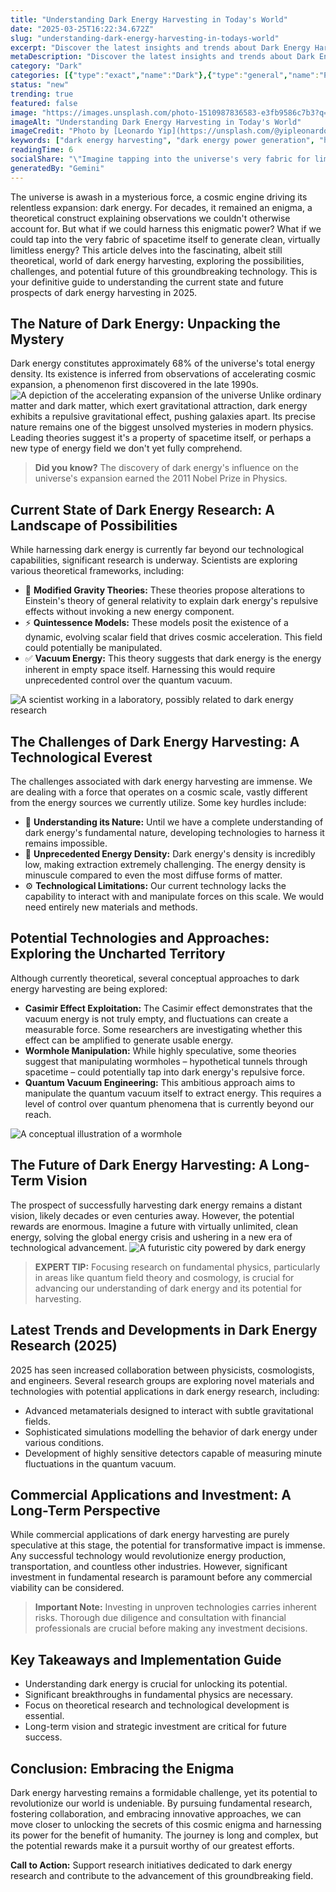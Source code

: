```yaml
---
title: "Understanding Dark Energy Harvesting in Today's World"
date: "2025-03-25T16:22:34.672Z"
slug: "understanding-dark-energy-harvesting-in-todays-world"
excerpt: "Discover the latest insights and trends about Dark Energy Harvesting. This comprehensive guide covers everything you need to know about Dark Energy Harvesting in 2025."
metaDescription: "Discover the latest insights and trends about Dark Energy Harvesting. This comprehensive guide covers everything you need to know about Dark Energy Harvest..."
category: "Dark"
categories: [{"type":"exact","name":"Dark"},{"type":"general","name":"Physics"},{"type":"medium","name":"Cosmology"},{"type":"specific","name":"Energy Production"},{"type":"niche","name":"Vacuum Energy Extraction"}]
status: "new"
trending: true
featured: false
image: "https://images.unsplash.com/photo-1510987836583-e3fb9586c7b3?q=85&w=1200&fit=max&fm=webp&auto=compress"
imageAlt: "Understanding Dark Energy Harvesting in Today's World"
imageCredit: "Photo by [Leonardo Yip](https://unsplash.com/@yipleonardo) on Unsplash"
keywords: ["dark energy harvesting", "dark energy power generation", "harvesting dark energy", "dark energy technology", "dark energy research", "future of dark energy harvesting", "dark energy harvesting feasibility", "how to harvest dark energy", "commercial applications of dark energy", "dark energy harvesting investment"]
readingTime: 6
socialShare: "\"Imagine tapping into the universe's very fabric for limitless, clean energy. Dark energy harvesting is a long shot, but the potential rewards are beyond imagination.\""
generatedBy: "Gemini"
---
```




The universe is awash in a mysterious force, a cosmic engine driving its relentless expansion: dark energy.  For decades, it remained an enigma, a theoretical construct explaining observations we couldn't otherwise account for. But what if we could harness this enigmatic power?  What if we could tap into the very fabric of spacetime itself to generate clean, virtually limitless energy? This article delves into the fascinating, albeit still theoretical, world of dark energy harvesting, exploring the possibilities, challenges, and potential future of this groundbreaking technology.  This is your definitive guide to understanding the current state and future prospects of dark energy harvesting in 2025.

## The Nature of Dark Energy: Unpacking the Mystery

Dark energy constitutes approximately 68% of the universe's total energy density.  Its existence is inferred from observations of accelerating cosmic expansion, a phenomenon first discovered in the late 1990s.  ![A depiction of the accelerating expansion of the universe](https://images.unsplash.com/photo-1451847251646-8a6c0dd1510c?q=85&w=1200&fit=max&fm=webp&auto=compress) Unlike ordinary matter and dark matter, which exert gravitational attraction, dark energy exhibits a repulsive gravitational effect, pushing galaxies apart.  Its precise nature remains one of the biggest unsolved mysteries in modern physics. Leading theories suggest it's a property of spacetime itself, or perhaps a new type of energy field we don't yet fully comprehend.

> **Did you know?** The discovery of dark energy's influence on the universe's expansion earned the 2011 Nobel Prize in Physics.

## Current State of Dark Energy Research:  A Landscape of Possibilities

While harnessing dark energy is currently far beyond our technological capabilities, significant research is underway.  Scientists are exploring various theoretical frameworks, including:

* 🔑 **Modified Gravity Theories:** These theories propose alterations to Einstein's theory of general relativity to explain dark energy's repulsive effects without invoking a new energy component.
* ⚡ **Quintessence Models:**  These models posit the existence of a dynamic, evolving scalar field that drives cosmic acceleration.  This field could potentially be manipulated.
* ✅ **Vacuum Energy:**  This theory suggests that dark energy is the energy inherent in empty space itself.  Harnessing this would require unprecedented control over the quantum vacuum.

![A scientist working in a laboratory, possibly related to dark energy research](https://images.unsplash.com/photo-1475070929565-c985b496cb9f?q=85&w=1200&fit=max&fm=webp&auto=compress)

## The Challenges of Dark Energy Harvesting: A Technological Everest

The challenges associated with dark energy harvesting are immense.  We are dealing with a force that operates on a cosmic scale, vastly different from the energy sources we currently utilize.  Some key hurdles include:

* 🚫 **Understanding its Nature:**  Until we have a complete understanding of dark energy's fundamental nature, developing technologies to harness it remains impossible.
* 🔬 **Unprecedented Energy Density:**  Dark energy's density is incredibly low, making extraction extremely challenging.  The energy density is minuscule compared to even the most diffuse forms of matter.
* ⚙️ **Technological Limitations:**  Our current technology lacks the capability to interact with and manipulate forces on this scale.  We would need entirely new materials and methods.

## Potential Technologies and Approaches:  Exploring the Uncharted Territory

Although currently theoretical, several conceptual approaches to dark energy harvesting are being explored:

* **Casimir Effect Exploitation:**  The Casimir effect demonstrates that the vacuum energy is not truly empty, and fluctuations can create a measurable force.  Some researchers are investigating whether this effect can be amplified to generate usable energy.
* **Wormhole Manipulation:** While highly speculative, some theories suggest that manipulating wormholes – hypothetical tunnels through spacetime – could potentially tap into dark energy's repulsive force.
* **Quantum Vacuum Engineering:**  This ambitious approach aims to manipulate the quantum vacuum itself to extract energy. This requires a level of control over quantum phenomena that is currently beyond our reach.

![A conceptual illustration of a wormhole](https://images.unsplash.com/photo-1511406361295-0a1ff814c0ce?q=85&w=1200&fit=max&fm=webp&auto=compress)

## The Future of Dark Energy Harvesting: A Long-Term Vision

The prospect of successfully harvesting dark energy remains a distant vision, likely decades or even centuries away. However, the potential rewards are enormous.  Imagine a future with virtually unlimited, clean energy, solving the global energy crisis and ushering in a new era of technological advancement. ![A futuristic city powered by dark energy](https://images.unsplash.com/photo-1518343265568-51eec52d40da?q=85&w=1200&fit=max&fm=webp&auto=compress)

> **EXPERT TIP:**  Focusing research on fundamental physics, particularly in areas like quantum field theory and cosmology, is crucial for advancing our understanding of dark energy and its potential for harvesting.

## Latest Trends and Developments in Dark Energy Research (2025)

2025 has seen increased collaboration between physicists, cosmologists, and engineers.  Several research groups are exploring novel materials and technologies with potential applications in dark energy research, including:

* Advanced metamaterials designed to interact with subtle gravitational fields.
* Sophisticated simulations modelling the behavior of dark energy under various conditions.
* Development of highly sensitive detectors capable of measuring minute fluctuations in the quantum vacuum.

## Commercial Applications and Investment:  A Long-Term Perspective

While commercial applications of dark energy harvesting are purely speculative at this stage, the potential for transformative impact is immense.  Any successful technology would revolutionize energy production, transportation, and countless other industries.  However, significant investment in fundamental research is paramount before any commercial viability can be considered.

> **Important Note:**  Investing in unproven technologies carries inherent risks.  Thorough due diligence and consultation with financial professionals are crucial before making any investment decisions.

## Key Takeaways and Implementation Guide

* Understanding dark energy is crucial for unlocking its potential.
* Significant breakthroughs in fundamental physics are necessary.
* Focus on theoretical research and technological development is essential.
* Long-term vision and strategic investment are critical for future success.

## Conclusion:  Embracing the Enigma

Dark energy harvesting remains a formidable challenge, yet its potential to revolutionize our world is undeniable.  By pursuing fundamental research, fostering collaboration, and embracing innovative approaches, we can move closer to unlocking the secrets of this cosmic enigma and harnessing its power for the benefit of humanity. The journey is long and complex, but the potential rewards make it a pursuit worthy of our greatest efforts.

**Call to Action:**  Support research initiatives dedicated to dark energy research and contribute to the advancement of this groundbreaking field.

